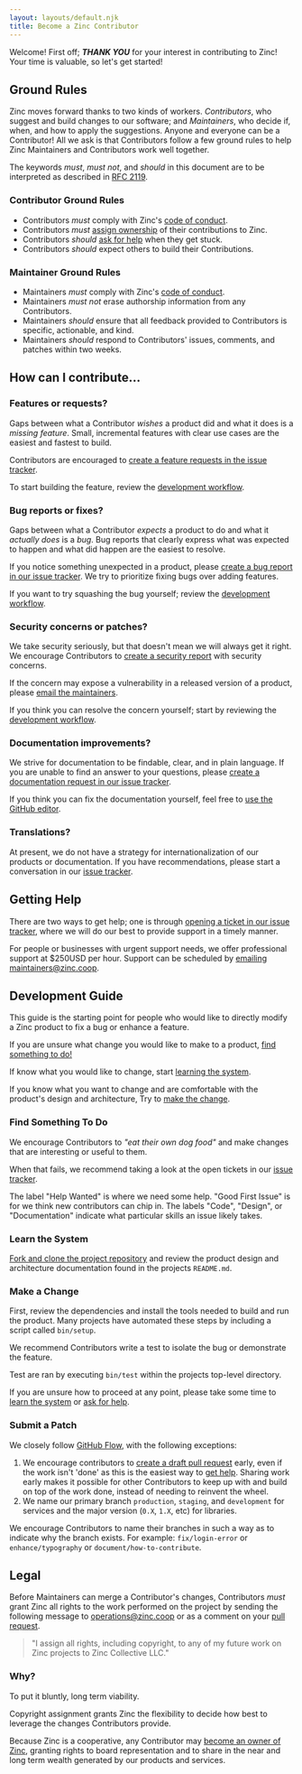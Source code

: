 ```yaml
---
layout: layouts/default.njk
title: Become a Zinc Contributor
---
```


Welcome! First off; _**THANK YOU**_ for your interest in contributing to Zinc!
Your time is valuable, so let's get started!

## Ground Rules

Zinc moves forward thanks to two kinds of workers. _Contributors_, who suggest
and build changes to our software; and _Maintainers_, who decide if, when, and
how to apply the suggestions. Anyone and everyone can be a Contributor! All we
ask is that Contributors follow a few ground rules to help Zinc Maintainers and
Contributors work well together.

The keywords _must_, _must not_, and _should_ in this document are to be
interpreted as described in [RFC 2119][rfc-2119].

### Contributor Ground Rules

- Contributors _must_ comply with Zinc's [code of conduct][code-of-conduct].
- Contributors _must_ [assign ownership][assign-ownership] of their
  contributions to Zinc.
- Contributors _should_ [ask for help][get-help] when they get stuck.
- Contributors _should_ expect others to build their Contributions.

### Maintainer Ground Rules

- Maintainers _must_ comply with Zinc's [code of conduct][code-of-conduct].
- Maintainers _must not_ erase authorship information from any Contributors.
- Maintainers _should_ ensure that all feedback provided to Contributors is
  specific, actionable, and kind.
- Maintainers _should_ respond to Contributors' issues, comments, and patches
  within two weeks.

## How can I contribute...

### Features or requests?

Gaps between what a Contributor _wishes_ a product did and what it does is a
_missing feature_. Small, incremental features with clear use cases are the
easiest and fastest to build.

Contributors are encouraged to [create a feature requests in the issue
tracker][issue-tracker].

To start building the feature, review the [development
workflow][development-workflow].

### Bug reports or fixes?

Gaps between what a Contributor _expects_ a product to do and what it _actually
does_ is a _*bug*_. Bug reports that clearly express what was expected to happen
and what did happen are the easiest to resolve.

If you notice something unexpected in a product, please [create a bug report in
our issue tracker][issue-tracker]. We try to prioritize fixing bugs over adding
features.

If you want to try squashing the bug yourself; review the [development
workflow][development-workflow].

### Security concerns or patches?

We take security seriously, but that doesn't mean we will always get it right.
We encourage Contributors to [create a security report][issue-tracker] with
security concerns.

If the concern may expose a vulnerability in a released version of a product,
please [email the maintainers][email-maintainers].

If you think you can resolve the concern yourself; start by reviewing the
[development workflow][development-workflow].

### Documentation improvements?

We strive for documentation to be findable, clear, and in plain language. If you
are unable to find an answer to your questions, please [create a documentation
request in our issue tracker][issue-tracker].

If you think you can fix the documentation yourself, feel free to [use the
GitHub editor][editing-files-in-github].

### Translations?

At present, we do not have a strategy for internationalization of our products
or documentation. If you have recommendations, please start a conversation in
our [issue tracker][issue-tracker].

## Getting Help

There are two ways to get help; one is through [opening a ticket in our issue
tracker][issue-tracker], where we will do our best to provide support in a
timely manner.

For people or businesses with urgent support needs, we offer professional
support at \$250USD per hour. Support can be scheduled by [emailing
maintainers@zinc.coop][email-maintainers].

## Development Guide

This guide is the starting point for people who would like to directly modify a
Zinc product to fix a bug or enhance a feature.

If you are unsure what change you would like to make to a product, [find
something to do!][find-something-to-do]

If know what you would like to change, start [learning the
system][learn-the-system].

If you know what you want to change and are comfortable with the product's
design and architecture, Try to [make the change][make-a-change].

### Find Something To Do

We encourage Contributors to _"eat their own dog food"_ and make changes that
are interesting or useful to them.

When that fails, we recommend taking a look at the open tickets in our [issue
tracker][issue-tracker].

The label "Help Wanted" is where we need some help. "Good First Issue" is for we
think new contributors can chip in. The labels "Code", "Design", or
"Documentation" indicate what particular skills an issue likely takes.

### Learn the System

[Fork and clone the project repository][fork-a-repository] and review the
product design and architecture documentation found in the projects `README.md`.

### Make a Change

First, review the dependencies and install the tools needed to build and run the
product. Many projects have automated these steps by including a script called
`bin/setup`.

We recommend Contributors write a test to isolate the bug or demonstrate the
feature.

Test are ran by executing `bin/test` within the projects top-level directory.

If you are unsure how to proceed at any point, please take some time to [learn
the system][learn-the-system] or [ask for help][get-help].

### Submit a Patch

We closely follow [GitHub Flow][github-flow], with the following exceptions:

1.  We encourage contributors to [create a draft pull
    request][creating-a-pull-request] early, even if the work isn't 'done' as
    this is the easiest way to [get help][get-help]. Sharing work early makes it
    possible for other Contributors to keep up with and build on top of the work
    done, instead of needing to reinvent the wheel.
2.  We name our primary branch `production`, `staging`, and `development` for
    services and the major version (`0.X`, `1.X`, etc) for libraries.

We encourage Contributors to name their branches in such a way as to indicate
why the branch exists. For example: `fix/login-error` or `enhance/typography` or
`document/how-to-contribute`.

## Legal

Before Maintainers can merge a Contributor's changes, Contributors _must_ grant
Zinc all rights to the work performed on the project by sending the following
message to [operations@zinc.coop][email-operations] or as a comment on your
[pull request][creating-a-pull-request].

> "I assign all rights, including copyright, to any of my future work on Zinc
> projects to Zinc Collective LLC."

### Why?

To put it bluntly, long term viability.

Copyright assignment grants Zinc the flexibility to decide how best to leverage
the changes Contributors provide.

Because Zinc is a cooperative, any Contributor may [become an owner of
Zinc][become-an-owner], granting rights to board representation and to share in
the near and long term wealth generated by our products and services.

[development-workflow]: #development-guide
[contributor-ground-rules]: #contributor-ground-rules
[find-something-to-do]: #find-something-to-do
[learn-the-system]: #learn-the-system
[make-a-change]: #make-a-change
[get-help]: #getting-help
[assign-ownership]: #legal
[become-an-owner]:
  https://www.zinc.coop/operating-agreement/#b-2-becoming-a-member
[code-of-conduct]: https://www.zinc.coop/code-of-conduct/
[maintainers]: https://github.com/orgs/zinc-collective/teams/maintainers
[fork-a-repository]: https://guides.github.com/activities/forking/
[github-flow]: https://guides.github.com/introduction/flow/
[cloning-a-repository]:
  https://help.github.com/en/github/creating-cloning-and-archiving-repositories/cloning-a-repository
[creating-a-pull-request]:
  https://help.github.com/en/github/collaborating-with-issues-and-pull-requests/creating-a-pull-request
[editing-files-in-github]:
  https://help.github.com/en/github/managing-files-in-a-repository/editing-files-in-another-users-repository
[email-operations]: mailto:operations@zinc.coop
[email-maintainers]: mailto:maintainers@zinc.coop
[issue-tracker]: https://github.com/zinc-collective/www.zinc.coop/issues
[rfc-2119]: https://tools.ietf.org/html/rfc2119
